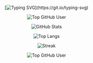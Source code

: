 <div align="center">

[![Typing SVG](https://readme-typing-svg.demolab.com?font=Hack&size=24&pause=1000&color=99CBD5&center=true&vCenter=true&random=true&width=600&lines=Olá%2C+eu+sou+Breno+Rocha!;Criador+de+soluções+Empresariais.;Amante+de+%2C+tecnologia+e+inovação.)](https://git.io/typing-svg)

![Top GitHub User](https://img.shields.io/badge/TOP%201%25%20GITHUB-000000?style=for-the-badge&logo=github&logoColor=white)

![GitHub Stats](https://github-readme-stats.vercel.app/api?username=octocat&theme=rose_pine&show_icons=true&hide_border=true&count_private=true&include_all_commits=true&border_radius=12&custom_title=Estatísticas+de+Breno+Rocha)

![Top Langs](https://github-readme-stats.vercel.app/api/top-langs/?username=octocat&theme=rose_pine&layout=compact&hide_border=true&border_radius=12&custom_title=Linguagens+Favoritas+de+Breno&langs_count=8)

![Streak](https://github-readme-streak-stats.herokuapp.com/?user=octocat&theme=rose_pine&hide_border=true&border_radius=12&date_format=M%20j%5B%2C%20Y%5D&custom_title=🔥+Streak+de+999+Dias)

![Top GitHub User](https://img.shields.io/badge/TOP%201%25%20GITHUB-000000?style=for-the-badge&logo=github&logoColor=white)

</div>


